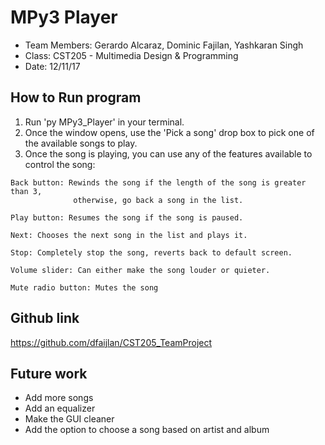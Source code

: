 # MPy3 Player

* Team Members: Gerardo Alcaraz, Dominic Fajilan, Yashkaran Singh
* Class: CST205 - Multimedia Design & Programming
* Date: 12/11/17

## How to Run program

1. Run 'py MPy3_Player' in your terminal.
2. Once the window opens, use the 'Pick a song' drop box to pick one of the
   available songs to play.
3. Once the song is playing, you can use any of the features available to
   control the song:

```
Back button: Rewinds the song if the length of the song is greater than 3,
              otherwise, go back a song in the list.

Play button: Resumes the song if the song is paused.

Next: Chooses the next song in the list and plays it.

Stop: Completely stop the song, reverts back to default screen.

Volume slider: Can either make the song louder or quieter.

Mute radio button: Mutes the song
```

## Github link

https://github.com/dfaijlan/CST205_TeamProject

## Future work

* Add more songs
* Add an equalizer
* Make the GUI cleaner
* Add the option to choose a song based on artist and album
